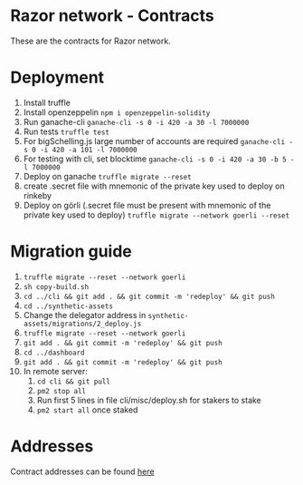 # Razor network - Contracts

These are the contracts for Razor network.
# Deployment

1. Install truffle
2. Install openzeppelin
`npm i openzeppelin-solidity`
3. Run ganache-cli
`ganache-cli -s 0 -i 420 -a 30 -l 7000000`
4. Run tests
`truffle test`
5. For bigSchelling.js large number of accounts are required
`ganache-cli -s 0 -i 420 -a 101 -l 7000000`
6. For testing with cli, set blocktime
`ganache-cli -s 0 -i 420 -a 30 -b 5 -l 7000000`
7. Deploy on ganache
`truffle migrate --reset`
8. create .secret file with mnemonic of the private key used to deploy on rinkeby
9. Deploy on görli (.secret file must be present with mnemonic of the private key used to deploy)
`truffle migrate --network goerli --reset`

# Migration guide
1. `truffle migrate --reset --network goerli`
2. `sh copy-build.sh`
3. `cd ../cli && git add . && git commit -m 'redeploy' && git push`
4. `cd ../synthetic-assets`
5. Change the delegator address in `synthetic-assets/migrations/2_deploy.js`
6. `truffle migrate --reset --network goerli`
7. `git add . && git commit -m 'redeploy' && git push`
8. `cd ../dashboard`
9. `git add . && git commit -m 'redeploy' && git push`
6. In remote server:
   1. `cd cli && git pull`
   2. `pm2 stop all`
   3. Run first 5 lines in file cli/misc/deploy.sh for stakers to stake
   4. `pm2 start all` once staked

# Addresses
Contract addresses can be found [here](ADDRESSES.md)
